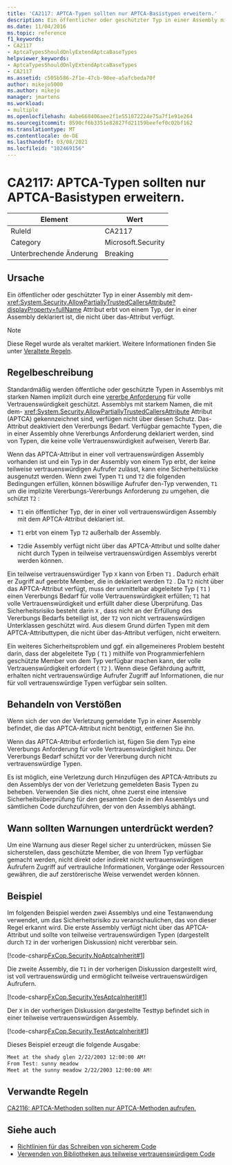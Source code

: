 ```yaml
---
title: 'CA2117: APTCA-Typen sollten nur APTCA-Basistypen erweitern.'
description: Ein öffentlicher oder geschützter Typ in einer Assembly mit dem System. Security. allowpartiallytreuhänder dcallersattribute-Attribut erbt von einem Typ, der in einer Assembly deklariert ist, die nicht über das-Attribut verfügt.
ms.date: 11/04/2016
ms.topic: reference
f1_keywords:
- CA2117
- AptcaTypesShouldOnlyExtendAptcaBaseTypes
helpviewer_keywords:
- AptcaTypesShouldOnlyExtendAptcaBaseTypes
- CA2117
ms.assetid: c505b586-2f1e-47cb-98ee-a5afcbeda70f
author: mikejo5000
ms.author: mikejo
manager: jmartens
ms.workload:
- multiple
ms.openlocfilehash: 4abe668406aee2f1e551072224e75a7f1e91e264
ms.sourcegitcommit: 8590cf6b3351e82827fd21159beefef0c02bf162
ms.translationtype: MT
ms.contentlocale: de-DE
ms.lasthandoff: 03/08/2021
ms.locfileid: "102469156"
---
```

# <a name="ca2117-aptca-types-should-only-extend-aptca-base-types"></a>CA2117: APTCA-Typen sollten nur APTCA-Basistypen erweitern.

|Element|Wert|
|-|-|
|RuleId|CA2117|
|Category|Microsoft.Security|
|Unterbrechende Änderung|Breaking|

## <a name="cause"></a>Ursache
Ein öffentlicher oder geschützter Typ in einer Assembly mit dem- <xref:System.Security.AllowPartiallyTrustedCallersAttribute?displayProperty=fullName> Attribut erbt von einem Typ, der in einer Assembly deklariert ist, die nicht über das-Attribut verfügt.

> [!NOTE]
> Diese Regel wurde als veraltet markiert. Weitere Informationen finden Sie unter [Veraltete Regeln](fxcop-unported-deprecated-rules.md).

## <a name="rule-description"></a>Regelbeschreibung

Standardmäßig werden öffentliche oder geschützte Typen in Assemblys mit starken Namen implizit durch eine [vererbe Anforderung](xref:System.Security.Permissions.SecurityAction#System_Security_Permissions_SecurityAction_InheritanceDemand) für volle Vertrauenswürdigkeit geschützt. Assemblys mit starkem Namen, die mit dem- <xref:System.Security.AllowPartiallyTrustedCallersAttribute> Attribut (APTCA) gekennzeichnet sind, verfügen nicht über diesen Schutz. Das-Attribut deaktiviert den Vererbungs Bedarf. Verfügbar gemachte Typen, die in einer Assembly ohne Vererbungs Anforderung deklariert werden, sind von Typen, die keine volle Vertrauenswürdigkeit aufweisen, Vererb Bar.

Wenn das APTCA-Attribut in einer voll vertrauenswürdigen Assembly vorhanden ist und ein Typ in der Assembly von einem Typ erbt, der keine teilweise vertrauenswürdigen Aufrufer zulässt, kann eine Sicherheitslücke ausgenutzt werden. Wenn zwei Typen `T1` und `T2` die folgenden Bedingungen erfüllen, können böswillige Aufrufer den-Typ verwenden, `T1` um die implizite Vererbungs-Vererbungs Anforderung zu umgehen, die schützt `T2` :

- `T1` ein öffentlicher Typ, der in einer voll vertrauenswürdigen Assembly mit dem APTCA-Attribut deklariert ist.

- `T1` erbt von einem Typ `T2` außerhalb der Assembly.

- `T2`die Assembly verfügt nicht über das APTCA-Attribut und sollte daher nicht durch Typen in teilweise vertrauenswürdigen Assemblys vererbt werden können.

Ein teilweise vertrauenswürdiger Typ `X` kann von Erben `T1` . Dadurch erhält er Zugriff auf geerbte Member, die in deklariert werden `T2` . Da `T2` nicht über das APTCA-Attribut verfügt, muss der unmittelbar abgeleitete Typ ( `T1` ) einen Vererbungs Bedarf für volle Vertrauenswürdigkeit erfüllen; `T1` hat volle Vertrauenswürdigkeit und erfüllt daher diese Überprüfung. Das Sicherheitsrisiko besteht darin `X` , dass nicht an der Erfüllung des Vererbungs Bedarfs beteiligt ist, der `T2` von nicht vertrauenswürdigen Unterklassen geschützt wird. Aus diesem Grund dürfen Typen mit dem APTCA-Attributtypen, die nicht über das-Attribut verfügen, nicht erweitern.

Ein weiteres Sicherheitsproblem und ggf. ein allgemeineres Problem besteht darin, dass der abgeleitete Typ ( `T1` ) mithilfe von Programmierfehlern geschützte Member von dem Typ verfügbar machen kann, der volle Vertrauenswürdigkeit erfordert ( `T2` ). Wenn diese Gefährdung auftritt, erhalten nicht vertrauenswürdige Aufrufer Zugriff auf Informationen, die nur für voll vertrauenswürdige Typen verfügbar sein sollten.

## <a name="how-to-fix-violations"></a>Behandeln von Verstößen

Wenn sich der von der Verletzung gemeldete Typ in einer Assembly befindet, die das APTCA-Attribut nicht benötigt, entfernen Sie ihn.

Wenn das APTCA-Attribut erforderlich ist, fügen Sie dem Typ eine Vererbungs Anforderung für volle Vertrauenswürdigkeit hinzu. Der Vererbungs Bedarf schützt vor der Vererbung durch nicht vertrauenswürdige Typen.

Es ist möglich, eine Verletzung durch Hinzufügen des APTCA-Attributs zu den Assemblys der von der Verletzung gemeldeten Basis Typen zu beheben. Verwenden Sie dies nicht, ohne zuerst eine intensive Sicherheitsüberprüfung für den gesamten Code in den Assemblys und sämtlichen Code durchzuführen, der von den Assemblys abhängt.

## <a name="when-to-suppress-warnings"></a>Wann sollten Warnungen unterdrückt werden?

Um eine Warnung aus dieser Regel sicher zu unterdrücken, müssen Sie sicherstellen, dass geschützte Member, die von Ihrem Typ verfügbar gemacht werden, nicht direkt oder indirekt nicht vertrauenswürdigen Aufrufern Zugriff auf vertrauliche Informationen, Vorgänge oder Ressourcen gewähren, die auf zerstörerische Weise verwendet werden können.

## <a name="example"></a>Beispiel

Im folgenden Beispiel werden zwei Assemblys und eine Testanwendung verwendet, um das Sicherheitsrisiko zu veranschaulichen, das von dieser Regel erkannt wird. Die erste Assembly verfügt nicht über das APTCA-Attribut und sollte von teilweise vertrauenswürdigen Typen (dargestellt durch `T2` in der vorherigen Diskussion) nicht vererbbar sein.

[!code-csharp[FxCop.Security.NoAptcaInherit#1](../code-quality/codesnippet/CSharp/ca2117-aptca-types-should-only-extend-aptca-base-types_1.cs)]

Die zweite Assembly, die `T1` in der vorherigen Diskussion dargestellt wird, ist voll vertrauenswürdig und ermöglicht teilweise vertrauenswürdigen Aufrufern.

[!code-csharp[FxCop.Security.YesAptcaInherit#1](../code-quality/codesnippet/CSharp/ca2117-aptca-types-should-only-extend-aptca-base-types_2.cs)]

Der `X` in der vorherigen Diskussion dargestellte Testtyp befindet sich in einer teilweise vertrauenswürdigen Assembly.

[!code-csharp[FxCop.Security.TestAptcaInherit#1](../code-quality/codesnippet/CSharp/ca2117-aptca-types-should-only-extend-aptca-base-types_3.cs)]

Dieses Beispiel erzeugt die folgende Ausgabe:

```txt
Meet at the shady glen 2/22/2003 12:00:00 AM!
From Test: sunny meadow
Meet at the sunny meadow 2/22/2003 12:00:00 AM!
```

## <a name="related-rules"></a>Verwandte Regeln

[CA2116: APTCA-Methoden sollten nur APTCA-Methoden aufrufen.](../code-quality/ca2116.md)

## <a name="see-also"></a>Siehe auch

- [Richtlinien für das Schreiben von sicherem Code](/dotnet/standard/security/secure-coding-guidelines)
- [Verwenden von Bibliotheken aus teilweise vertrauenswürdigem Code](/dotnet/framework/misc/using-libraries-from-partially-trusted-code)
